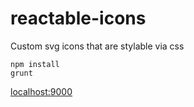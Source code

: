 # reactable-icons
Custom svg icons that are stylable via css

```
npm install
grunt
```
[localhost:9000](http://localhost:8000)
